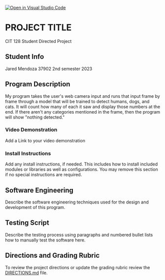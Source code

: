 [![Open in Visual Studio Code](https://classroom.github.com/assets/open-in-vscode-718a45dd9cf7e7f842a935f5ebbe5719a5e09af4491e668f4dbf3b35d5cca122.svg)](https://classroom.github.com/online_ide?assignment_repo_id=10789844&assignment_repo_type=AssignmentRepo)
# PROJECT TITLE

CIT 128 Student Directed Project

## Student Info
Jared Mendoza
37902
2nd semester
2023

## Program Description

My program takes the user's web camera input and runs that input frame by frame through a model that will be trained to detect humans, dogs, and cats. It will count how many of each it saw and display those numbers at the end. If there aren't any categories mentioned in the frame, then the program will show "nothing detected." 
### Video Demonstration

Add a Link to your video demonstration

### Install Instructions

Add any install instructions, if needed. This includes how to install included modules or libraries as well as configurations. You may remove this section if no special instructions are required.

## Software Engineering

Describe the software engineering techniques used for the design and development of this program.

## Testing Script

Describe the testing process using paragraphs and numbered bullet lists how to manually test the software here. 

## Directions and Grading Rubric

To review the project directions or update the grading rubric review the [DIRECTIONS.md](DIRECTIONS.md) file.
